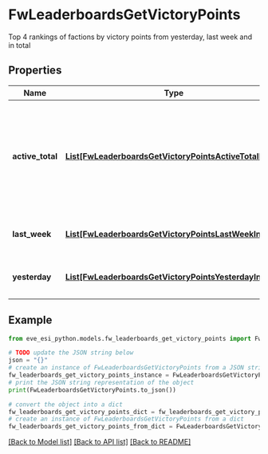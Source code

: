 # FwLeaderboardsGetVictoryPoints

Top 4 rankings of factions by victory points from yesterday, last week and in total

## Properties

Name | Type | Description | Notes
------------ | ------------- | ------------- | -------------
**active_total** | [**List[FwLeaderboardsGetVictoryPointsActiveTotalInner]**](FwLeaderboardsGetVictoryPointsActiveTotalInner.md) | Top 4 ranking of factions active in faction warfare by total victory points. A faction is considered \&quot;active\&quot; if they have participated in faction warfare in the past 14 days | 
**last_week** | [**List[FwLeaderboardsGetVictoryPointsLastWeekInner]**](FwLeaderboardsGetVictoryPointsLastWeekInner.md) | Top 4 ranking of factions by victory points in the past week | 
**yesterday** | [**List[FwLeaderboardsGetVictoryPointsYesterdayInner]**](FwLeaderboardsGetVictoryPointsYesterdayInner.md) | Top 4 ranking of factions by victory points in the past day | 

## Example

```python
from eve_esi_python.models.fw_leaderboards_get_victory_points import FwLeaderboardsGetVictoryPoints

# TODO update the JSON string below
json = "{}"
# create an instance of FwLeaderboardsGetVictoryPoints from a JSON string
fw_leaderboards_get_victory_points_instance = FwLeaderboardsGetVictoryPoints.from_json(json)
# print the JSON string representation of the object
print(FwLeaderboardsGetVictoryPoints.to_json())

# convert the object into a dict
fw_leaderboards_get_victory_points_dict = fw_leaderboards_get_victory_points_instance.to_dict()
# create an instance of FwLeaderboardsGetVictoryPoints from a dict
fw_leaderboards_get_victory_points_from_dict = FwLeaderboardsGetVictoryPoints.from_dict(fw_leaderboards_get_victory_points_dict)
```
[[Back to Model list]](../README.md#documentation-for-models) [[Back to API list]](../README.md#documentation-for-api-endpoints) [[Back to README]](../README.md)


